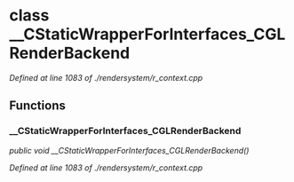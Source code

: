 # class __CStaticWrapperForInterfaces_CGLRenderBackend

*Defined at line 1083 of ./rendersystem/r_context.cpp*

## Functions

### __CStaticWrapperForInterfaces_CGLRenderBackend

*public void __CStaticWrapperForInterfaces_CGLRenderBackend()*

*Defined at line 1083 of ./rendersystem/r_context.cpp*



